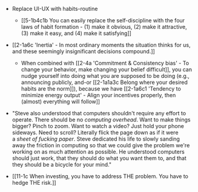 - Replace UI-UX with habits-routine
	- [[5-1b4c1b You can easily replace the self-discipline with the four laws of habit formation - (1) make it obvious, (2) make it attractive, (3) make it easy, and (4) make it satisfying]]

- [[2-1a6c 'Inertia' - In most ordinary moments the situation thinks for us, and these seemingly insignificant decisions compound.]]
	- When combined with [[2-4a 'Commitment & Consistency bias' - To change your behavior, make changing your belief difficult]], you can nudge yourself into doing what you are supposed to be doing (e.g., announcing publicly, and-or [[2-1a1a3c Belong where your desired habits are the norm]]), because we have [[2-1a6c1 'Tendency to minimize energy output' - Align your incentives properly, then (almost) everything will follow]]

- "Steve also understood that computers shouldn't require any effort to operate. There should be no _computing overhead_. Want to make things bigger? Pinch to zoom. Want to watch a video? Just hold your phone sideways. Need to scroll? Literally flick the page down as if it were a _sheet of fucking paper_. Steve dedicated his life to slowly sanding away the friction in computing so that we could give the problem we're working on as much attention as possible. He understood computers should just work, that they should do what you want them to, and that they should be a bicycle for your mind."

- [[11-1c When investing, you have to address THE problem. You have to hedge THE risk.]]

